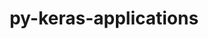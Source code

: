 ---
title: "py-keras-applications"
layout: cache
categories: [package, develop-2025-03-16]
meta: {"compilers": ["apple-clang@=16.0.0", "gcc@=13.2.0"], "num_specs": 3, "num_specs_by_stack": {"ml-darwin-aarch64-mps": 1, "ml-linux-aarch64-cpu": 1, "ml-linux-aarch64-cuda": 1, "ml-linux-x86_64-cpu": 1, "ml-linux-x86_64-cuda": 1, "ml-linux-x86_64-rocm": 1, "root": 3}, "oss": ["sequoia", "ubuntu24.04"], "platforms": ["darwin", "linux"], "stacks": ["ml-darwin-aarch64-mps", "ml-linux-aarch64-cpu", "ml-linux-aarch64-cuda", "ml-linux-x86_64-cpu", "ml-linux-x86_64-cuda", "ml-linux-x86_64-rocm", "root"], "targets": ["aarch64", "x86_64_v3"], "versions": ["1.0.8"]}
spec_details: [{"compiler": "apple-clang@=16.0.0", "hash": "cxnp7y3puzcwu3xlqydctlisfhy6ssuq", "os": "sequoia", "platform": "darwin", "size": "-", "stacks": ["ml-darwin-aarch64-mps", "root"], "target": "aarch64", "variants": ["build_system=python_pip"], "versions": ["1.0.8"]}, {"compiler": "gcc@=13.2.0", "hash": "ovqj47tii5j4fvgw7mh4btkocjd7na46", "os": "ubuntu24.04", "platform": "linux", "size": "-", "stacks": ["ml-linux-x86_64-cpu", "ml-linux-x86_64-cuda", "ml-linux-x86_64-rocm", "root"], "target": "x86_64_v3", "variants": ["build_system=python_pip"], "versions": ["1.0.8"]}, {"compiler": "gcc@=13.2.0", "hash": "t7mjtefxmuhaqfzs4gtvyi2fh4hzxcwn", "os": "ubuntu24.04", "platform": "linux", "size": "-", "stacks": ["ml-linux-aarch64-cpu", "ml-linux-aarch64-cuda", "root"], "target": "aarch64", "variants": ["build_system=python_pip"], "versions": ["1.0.8"]}]
---